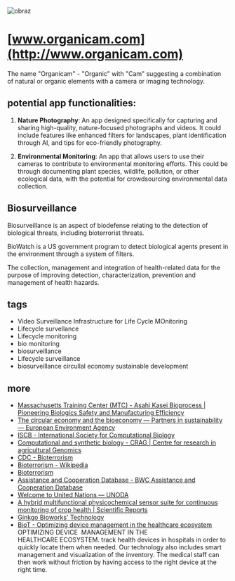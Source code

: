 
![obraz](https://github.com/organicam/www/assets/5669657/e289abfb-a3ef-4a53-81d0-949b7e2d32bd)

# [www.organicam.com](http://www.organicam.com)


The name "Organicam" - "Organic" with "Cam"
suggesting a combination of natural or organic elements with a camera or imaging technology. 

## potential app functionalities:

1. **Nature Photography**: An app designed specifically for capturing and sharing high-quality, nature-focused photographs and videos. It could include features like enhanced filters for landscapes, plant identification through AI, and tips for eco-friendly photography.

2. **Environmental Monitoring**: An app that allows users to use their cameras to contribute to environmental monitoring efforts. This could be through documenting plant species, wildlife, pollution, or other ecological data, with the potential for crowdsourcing environmental data collection.


## Biosurveillance

Biosurveillance is an aspect of biodefense relating to the detection of biological threats, including bioterrorist threats.

BioWatch is a US government program to detect biological agents present in the environment through a system of filters.

The collection, management and integration of health-related data for the purpose of improving detection, characterization, prevention and management of health hazards.


## tags

+ Video Surveillance Infrastructure for Life Cycle MOnitoring
+ Lifecycle survellance
+ Lifecycle monitoring
+ bio monitoring
+ biosurveillance
+ Lifecycle surveillance
+ biosurveillance circullal economy sustainable development


## more

+ [Massachusetts Training Center (MTC) - Asahi Kasei Bioprocess | Pioneering Biologics Safety and Manufacturing Efficiency](https://planova.ak-bio.com/mtc/)
+ [The circular economy and the bioeconomy — Partners in sustainability — European Environment Agency](https://www.eea.europa.eu/publications/circular-economy-and-bioeconomy)
+ [ISCB - International Society for Computational Biology](https://www.iscb.org/)
+ [Computational and synthetic biology - CRAG | Centre for research in agricultural Genomics](https://www.cragenomica.es/research-groups/computational-and-synthetic-biology)
+ [CDC - Bioterrorism](https://emergency.cdc.gov/bioterrorism/)
+ [Bioterrorism - Wikipedia](https://en.wikipedia.org/wiki/bioterrorism?variant=zh-cn)
+ [Bioterrorism](https://www.interpol.int/Crimes/Terrorism/Bioterrorism)
+ [Assistance and Cooperation Database - BWC Assistance and Cooperation Database](https://bwc-articlex.unog.ch/)
+ [Welcome to United Nations — UNODA](https://bwc-cbm.un.org/)
+ [A hybrid multifunctional physicochemical sensor suite for continuous monitoring of crop health | Scientific Reports](https://www.nature.com/articles/s41598-023-37041-z)
+ [Ginkgo Bioworks' Technology](https://www.edpike365.com/blog/company-ginkgo-bioworks/)
+ [BioT - Optimizing device management in the healthcare ecosystem](https://biot.webflow.io/) OPTIMIZING DEVICE  MANAGEMENT IN THE  HEALTHCARE ECOSYSTEM. track health devices in hospitals in order to quickly locate them when needed. Our technology also includes smart management and visualization of the inventory. The medical staff can then work without friction by having access to the right device at the right time.
